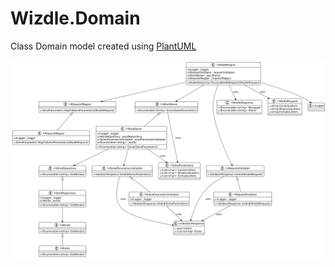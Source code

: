 # Wizdle.Domain
Class Domain model created using [PlantUML](https://plantuml.com/)

![Domain](Wizdle.png)